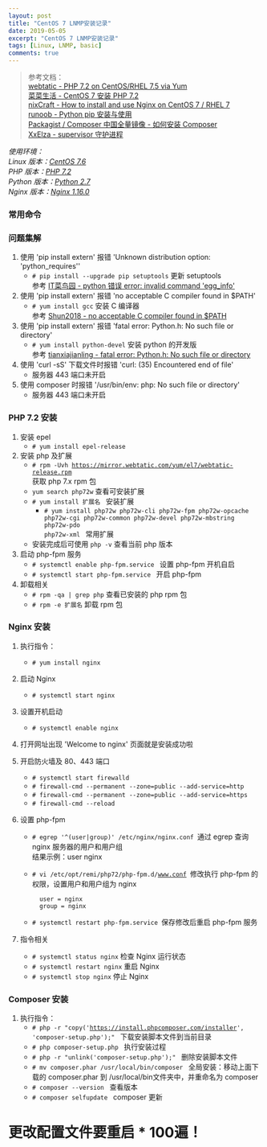 ```yaml
---
layout: post
title: "CentOS 7 LNMP安装记录"
date: 2019-05-05
excerpt: "CentOS 7 LNMP安装记录"
tags: [Linux, LNMP, basic]
comments: true
---
```


> 参考文档：  
> [webtatic - PHP 7.2 on CentOS/RHEL 7.5 via Yum](https://webtatic.com/packages/php72/)  
> [菜菜生活 - CentOS 7 安装 PHP 7.2](http://www.caicaishouyou.com/2019/02/22/centos-7-安装-php-7-2/)  
> [nixCraft - How to install and use Nginx on CentOS 7 / RHEL 7](https://www.cyberciti.biz/faq/how-to-install-and-use-nginx-on-centos-7-rhel-7/)  
> [runoob - Python pip 安装与使用 ](https://www.runoob.com/w3cnote/python-pip-install-usage.html)  
> [Packagist / Composer
中国全量镜像 - 如何安装 Composer ](https://pkg.phpcomposer.com/#how-to-install-composer)  
> [XxElza - supervisor 守护进程 ](https://note.youdao.com/ynoteshare1/index.html?id=37d5186c9d0c20f9e131d38ba0e2bc54&type=note)  

_使用环境：  
Linux 版本：[CentOS 7.6](http://isoredirect.centos.org/centos/7/isos/x86_64/CentOS-7-x86_64-DVD-1810.iso)  
PHP 版本：[PHP 7.2](https://www.php.net/downloads.php)  
Python 版本：[Python 2.7](https://www.python.org/download/releases/2.7/)  
Nginx 版本：[Nginx 1.16.0](https://nginx.org/en/download.html)_

### 常用命令

### 问题集解
1.  使用 'pip install extern' 报错 'Unknown distribution option: 'python_requires''
    -   <code># pip install --upgrade pip setuptools</code> 更新 setuptools  
    参考 [IT菜鸟园 - python 错误 error: invalid command 'egg_info'](https://www.cnblogs.com/cainiaoit/p/8376773.html)  
2.  使用 'pip install extern' 报错 'no acceptable C compiler found in $PATH'
    -   <code># yum install gcc</code> 安装 C 编译器  
    参考 [Shun2018 - no acceptable C compiler found in $PATH](https://www.jianshu.com/p/5fbbe1435db2)  
3.  使用 'pip install extern' 报错 'fatal error: Python.h: No such file or directory'
    -   <code># yum install python-devel</code> 安装 python 的开发版  
    参考 [tianxiajianling - fatal error: Python.h: No such file or directory](https://blog.csdn.net/tianxiajianling/article/details/6636204)  
4.  使用 'curl -sS' 下载文件时报错 'curl: (35) Encountered end of file'
    -   服务器 443 端口未开启  
5.  使用 composer 时报错 '/usr/bin/env: php: No such file or directory'
    -   服务器 443 端口未开启  

### PHP 7.2 安装

1.  安装 epel
    -   <code># yum install epel-release </code>
2.  安装 php 及扩展
    -   <code># rpm -Uvh https://mirror.webtatic.com/yum/el7/webtatic-release.rpm </code> 获取 php 7.x rpm 包
    -   <code>yum search php72w</code> 查看可安装扩展
    -   <code># yum install 扩展名 </code> 安装扩展
        -   <code># yum install php72w php72w-cli php72w-fpm php72w-opcache php72w-cgi php72w-common php72w-devel php72w-mbstring php72w-pdo php72w-xml </code> 常用扩展
    -   安装完成后可使用 <code>php -v</code> 查看当前 php 版本
3.  启动 php-fpm 服务
    -   <code># systemctl enable php-fpm.service </code> 设置 php-fpm 开机自启
    -   <code># systemctl start php-fpm.service </code> 开启 php-fpm
4.  卸载相关
    -   <code># rpm -qa | grep php</code> 查看已安装的 php rpm 包
    -   <code># rpm -e 扩展名</code> 卸载 rpm 包

### Nginx 安装

1.  执行指令：  
    -   <code># yum install nginx</code>  
2.  启动 Nginx  
    -   <code># systemctl start nginx</code>  
3.  设置开机启动  
    -   <code># systemctl enable nginx</code>  
4.  打开网址出现 'Welcome to nginx' 页面就是安装成功啦  
5.  开启防火墙及 80、443 端口  
    - <code># systemctl start firewalld </code>  
    - <code># firewall-cmd --permanent --zone=public --add-service=http </code>  
    - <code># firewall-cmd --permanent --zone=public --add-service=https </code>  
    - <code># firewall-cmd --reload </code>  
6.  设置 php-fpm    
    - <code># egrep '^(user|group)' /etc/nginx/nginx.conf </code>通过 egrep 查询 nginx 服务器的用户和用户组  
    结果示例：user nginx  
    - <code># vi /etc/opt/remi/php72/php-fpm.d/www.conf </code>修改执行 php-fpm 的权限，设置用户和用户组为 nginx  

            user = nginx  
            group = nginx  

    - <code># systemctl restart php-fpm.service </code>保存修改后重启 php-fpm 服务  

7.  指令相关
    -   <code># systemctl status nginx</code> 检查 Nginx 运行状态  
    -   <code># systemctl restart nginx</code> 重启 Nginx  
    -   <code># systemctl stop nginx</code> 停止 Nginx  


### Composer 安装

1.  执行指令：
    -   <code># php -r "copy('https://install.phpcomposer.com/installer', 'composer-setup.php');" </code> 下载安装脚本文件到当前目录  
    -   <code># php composer-setup.php </code> 执行安装过程
    -   <code># php -r "unlink('composer-setup.php');" </code> 删除安装脚本文件
    -   <code># mv composer.phar /usr/local/bin/composer </code> 全局安装：移动上面下载的 composer.phar 到 /usr/local/bin文件夹中，并重命名为 composer  
    -   <code># composer --version </code> 查看版本  
    -   <code># composer selfupdate </code> composer 更新  



# 更改配置文件要重启 \* 100遍！

